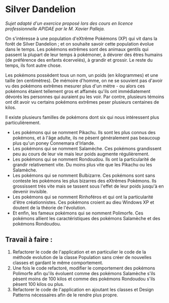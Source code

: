 # Silver Dandelion

_Sujet adapté d'un exercice proposé lors des cours en licence professionnelle APIDAE par le M. Xavier Palleja._

On s'intéresse à une population d'eXtrême Pokémons (XP) qui vit dans la forêt de Silver Dandelion ; 
et on souhaite savoir cette population évolue dans le temps. Les pokémons extrêmes sont des animaux gentils qui passent la 
plupart de leur temps à pokémoner, à dévorer des êtres humains (de préférence des enfants écervelés), à grandir et grossir. 
Le reste du temps, ils font autre chose.

Les pokémons possèdent tous un nom, un poids (en kilogrammes) et une taille (en centimètres). De mémoire d'homme, on ne 
se souvient pas d'avoir vu des pokémons extrêmes mesurer plus d'un mètre - ou alors ces pokémons étaient tellement gros et
affamés qu'ils ont immédiatement dévorés les personnes qui auraient pu les voir. Par contre, plusieurs témoins ont dit avoir 
vu certains pokémons extrêmes peser plusieurs centaines de kilos.

Il existe plusieurs familles de pokémons dont six qui nous intéressent plus particulièrement.
- Les pokémons qui se nomment Pikachu. Ils sont les plus connus des pokémons, et à l'âge adulte, ils ne pèsent généralement 
pas beaucoup plus qu'un poney Connemara d'Irlande.
- Les pokémons qui se nomment Salamèche. Ces pokémons grandissent peu au cours de leur vie mais leur poids augmente régulièrement.
- Les pokémons qui se nomment Rondoudou. Ils ont la particularité de grandir relativement vite. Du moins plus vite que les Pikachu 
ou les Salamèche.
- Les pokémons qui se nomment Bulbizarre. Ces pokémons sont sans conteste les pokémons les plus bizarres des eXtrêmes Pokémons. Ils 
grossissent très vite mais se tassent sous l'effet de leur poids jusqu'à en devenir invisible.
- Les pokémons qui se nomment Rinhoféros et qui ont la particularité d'être créationnistes. Ces pokémons croient au dieu Windows XP 
et doutent de la théorie de l'évolution.
- Et enfin, les fameux pokémons qui se nomment Polimorfe. Ces pokémons allient les caractéristiques des pokémons Salamèche et des 
pokémons Rondoudou.

## Travail à faire :
1) Refactorer le code de l'application et en particulier le code de la méthode evolution de la classe Population sans créer de nouvelles 
classes et gardant le même comportement.
2) Une fois le code refactoré, modifier le comportement des pokémons Polimorfe afin qu'ils évoluent comme des pokémons Salamèche s'ils 
pèsent moins de 100 kilos et comme des pokémons Rondoudou s'ils pèsent 100 kilos ou plus.
3) Refactorer le code de l'application en ajoutant les classes et Design Patterns nécessaires afin de le rendre plus propre.